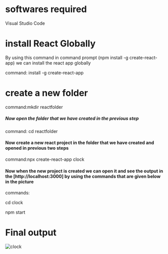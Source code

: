 # softwares required
Visual Studio Code

# install React Globally

By using this command in command prompt (npm install -g create-react-app) we can install the react app globally

command: install -g create-react-app

# create a new folder 

command:mkdir reactfolder

##### Now open the folder that we have created in the previous step

command: cd reactfolder

#### Now create a new react project in the folder that we have created and opened in previous two steps

command:npx create-react-app clock

#### Now when the new project is created we can open it and see the output in the [http://localhost:3000] by using the commands that are given below in the picture
 commands:
 
 cd clock
 
 npm start
 
 # Final output 
 
 ![clock](https://user-images.githubusercontent.com/96420071/146772623-3f4d893e-4866-4e75-9fda-af5352984b89.PNG)














